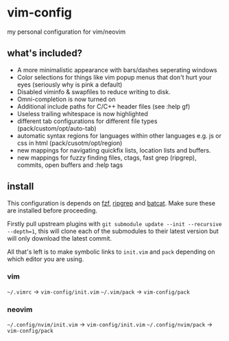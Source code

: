 # vim-config
my personal configuration for vim/neovim

## what's included?
- A more minimalistic appearance with bars/dashes seperating windows
- Color selections for things like vim popup menus that don't hurt your eyes (seriously why is pink a default)
- Disabled viminfo & swapfiles to reduce writing to disk.
- Omni-completion is now turned on
- Additional include paths for C/C++ header files (see :help gf)
- Useless trailing whitespace is now highlighted
- different tab configurations for different file types (pack/custom/opt/auto-tab)
- automatic syntax regions for languages within other languages e.g. js or css in html (pack/cusotm/opt/region)
- new mappings for navigating quickfix lists, location lists and buffers.
- new mappings for fuzzy finding files, ctags, fast grep (ripgrep), commits, open buffers and :help tags

## install
This configuration is depends on [fzf](https://github.com/junegunn/fzf), [ripgrep](https://github.com/BurntSushi/ripgrep) and [batcat](https://github.com/sharkdp/bat).
Make sure these are installed before proceeding.

Firstly pull upstream plugins with `git submodule update --init --recursive --depth=1`,
this will clone each of the submodules to their latest version but will only download the
latest commit.

All that's left is to make symbolic links to `init.vim` and `pack` depending on which
editor you are using.

### vim
`~/.vimrc` -> `vim-config/init.vim`
`~/.vim/pack` -> `vim-config/pack`

### neovim
`~/.config/nvim/init.vim` -> `vim-config/init.vim`
`~/.config/nvim/pack` -> `vim-config/pack`
